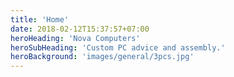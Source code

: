 ```yaml
---
title: 'Home'
date: 2018-02-12T15:37:57+07:00
heroHeading: 'Nova Computers'
heroSubHeading: 'Custom PC advice and assembly.'
heroBackground: 'images/general/3pcs.jpg'
---
```

